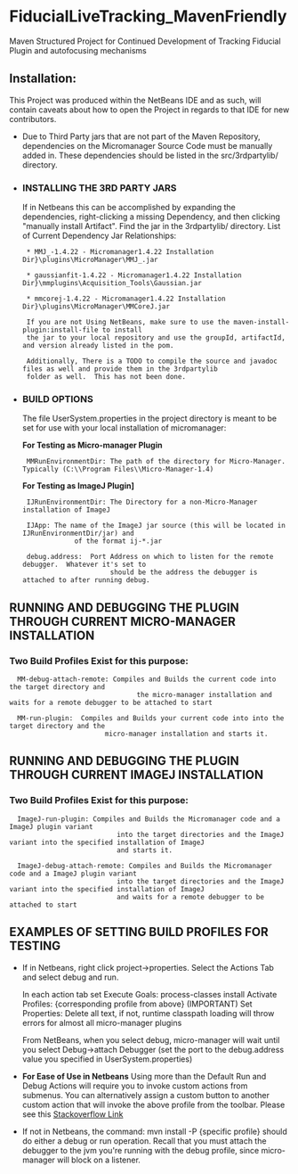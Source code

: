 # FiducialLiveTracking_MavenFriendly
Maven Structured Project for Continued Development of Tracking Fiducial Plugin and autofocusing mechanisms

## Installation:

  This Project was produced within the NetBeans IDE and as such, will contain caveats about 
how to open the Project in regards to that IDE for new contributors.

* Due to Third Party jars that are not part of the Maven Repository, dependencies on 
the Micromanager Source Code must be manually added in.  These dependencies should be listed in
the src/3rdpartylib/ directory.

* ### INSTALLING THE 3RD PARTY JARS
   If in Netbeans this can be accomplished by expanding the dependencies, right-clicking a missing Dependency, 
       and then clicking "manually install Artifact".  Find the jar in the 3rdpartylib/ directory.
   List of Current Dependency Jar Relationships:

       * MMJ_-1.4.22 - Micromanager1.4.22 Installation Dir}\plugins\MicroManager\MMJ_.jar

       * gaussianfit-1.4.22 - Micromanager1.4.22 Installation Dir}\mmplugins\Acquisition_Tools\Gaussian.jar

       * mmcorej-1.4.22 - Micromanager1.4.22 Installation Dir}\plugins\MicroManager\MMCoreJ.jar

       If you are not Using NetBeans, make sure to use the maven-install-plugin:install-file to install 
       the jar to your local repository and use the groupId, artifactId, and version already listed in the pom.

       Additionally, There is a TODO to compile the source and javadoc files as well and provide them in the 3rdpartylib
       folder as well.  This has not been done.

* ### BUILD OPTIONS

    The file UserSystem.properties in the project directory is meant to be set 
        for use with your local installation of micromanager:

    **For Testing as Micro-manager Plugin**

       MMRunEnvironmentDir: The path of the directory for Micro-Manager.  Typically (C:\\Program Files\\Micro-Manager-1.4)

    **For Testing as ImageJ Plugin]**

       IJRunEnvironmentDir: The Directory for a non-Micro-Manager installation of ImageJ 
       
       IJApp: The name of the ImageJ jar source (this will be located in IJRunEnvironmentDir/jar) and
                   of the format ij-*.jar

       debug.address:  Port Address on which to listen for the remote debugger.  Whatever it's set to
                            should be the address the debugger is attached to after running debug.

## RUNNING AND DEBUGGING THE PLUGIN THROUGH CURRENT MICRO-MANAGER INSTALLATION

###   Two Build Profiles Exist for this purpose:

      MM-debug-attach-remote: Compiles and Builds the current code into the target directory and
                                    the micro-manager installation and waits for a remote debugger to be attached to start

      MM-run-plugin:  Compiles and Builds your current code into into the target directory and the
                            micro-manager installation and starts it.

## RUNNING AND DEBUGGING THE PLUGIN THROUGH CURRENT IMAGEJ INSTALLATION

###   Two Build Profiles Exist for this purpose:

      ImageJ-run-plugin: Compiles and Builds the Micromanager code and a ImageJ plugin variant
                               into the target directories and the ImageJ variant into the specified installation of ImageJ
                               and starts it.

      ImageJ-debug-attach-remote: Compiles and Builds the Micromanager code and a ImageJ plugin variant
                               into the target directories and the ImageJ variant into the specified installation of ImageJ
                               and waits for a remote debugger to be attached to start

## EXAMPLES OF SETTING BUILD PROFILES FOR TESTING

   * If in Netbeans, right click project->properties. Select the Actions Tab and select debug and run.

        In each action tab set 
                    Execute Goals: process-classes install
                    Activate Profiles: {corresponding profile from above}
                    (IMPORTANT) Set Properties: Delete all text, if not, runtime classpath loading will throw errors for almost all micro-manager plugins

        From NetBeans, when you select debug, micro-manager will wait until you select Debug->attach Debugger (set the port to the 
           debug.address value you specified in UserSystem.properties)

   * **For Ease of Use in Netbeans** Using more than the Default Run and Debug Actions will require you to invoke custom actions from submenus.
        You can alternatively assign a custom button to another custom action that will invoke the above profile from the toolbar.
        Please see this [Stackoverflow Link](https://stackoverflow.com/questions/9458928/invoking-actions-other-than-build-and-clean-build) 

   * If not in Netbeans, the command: mvn install -P {specific profile} should do either a debug or run operation.
        Recall that you must attach the debugger to the jvm you're running with the debug profile, since micro-manager
        will block on a listener.




